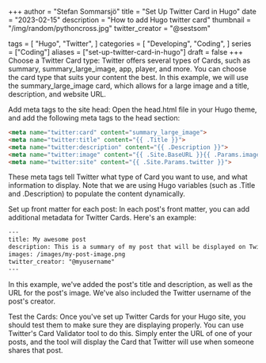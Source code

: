 +++
author = "Stefan Sommarsjö"
title = "Set Up Twitter Card in Hugo"
date = "2023-02-15"
description = "How to add Hugo twitter card"
thumbnail = "/img/random/pythoncross.jpg"
twitter_creator = "@sestsom"

tags = [
    "Hugo",
	"Twitter",
]
categories = [
    "Developing",
    "Coding",
]
series = ["Coding"]
aliases = ["set-up-twitter-card-in-hugo"]
draft = false
+++
Choose a Twitter Card type: Twitter offers several types of Cards, such as summary, summary_large_image, app, player, and more. You can choose the card type that suits your content the best. In this example, we will use the summary_large_image card, which allows for a large image and a title, description, and website URL.

Add meta tags to the site head: Open the head.html file in your Hugo theme, and add the following meta tags to the head section:
<!--more-->


```html
<meta name="twitter:card" content="summary_large_image">
<meta name="twitter:title" content="{{ .Title }}">
<meta name="twitter:description" content="{{ .Description }}">
<meta name="twitter:image" content="{{ .Site.BaseURL }}{{ .Params.images }}">
<meta name="twitter:site" content="{{ .Site.Params.twitter }}">
```

These meta tags tell Twitter what type of Card you want to use, and what information to display. Note that we are using Hugo variables (such as .Title and .Description) to populate the content dynamically.

Set up front matter for each post: In each post's front matter, you can add additional metadata for Twitter Cards. Here's an example:
```html
---
title: My awesome post
description: This is a summary of my post that will be displayed on Twitter
images: /images/my-post-image.png
twitter_creator: "@myusername"
---
```

In this example, we've added the post's title and description, as well as the URL for the post's image. We've also included the Twitter username of the post's creator.

Test the Cards: Once you've set up Twitter Cards for your Hugo site, you should test them to make sure they are displaying properly. You can use Twitter's Card Validator tool to do this. Simply enter the URL of one of your posts, and the tool will display the Card that Twitter will use when someone shares that post.


